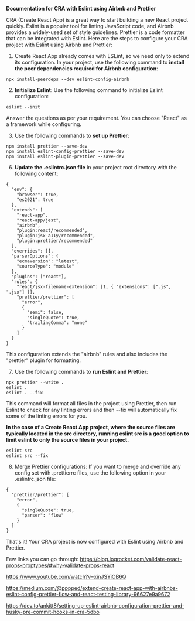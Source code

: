 **Documentation for CRA with Eslint using Airbnb and Prettier**

CRA (Create React App) is a great way to start building a new React project quickly. Eslint is a popular tool for linting JavaScript code, and Airbnb provides a widely-used set of style guidelines. Prettier is a code formatter that can be integrated with Eslint. Here are the steps to configure your CRA project with Eslint using Airbnb and Prettier:

1. Create React App already comes with ESLint, so we need only to extend its configuration. In your project, use the following command to **install the peer dependencies required for Airbnb configuration**:

```
npx install-peerdeps --dev eslint-config-airbnb
```

2. **Initialize Eslint**: Use the following command to initialize Eslint configuration:

```
eslint --init
```

Answer the questions as per your requirement. You can choose "React" as a framework while configuring.

3. Use the following commands to **set up Prettier**:

```
npm install prettier --save-dev
npm install eslint-config-prettier --save-dev
npm install eslint-plugin-prettier --save-dev
```

6. **Update the .eslintrc.json file** in your project root directory with the following content:

```
{
  "env": {
    "browser": true,
    "es2021": true
  },
  "extends": [
    "react-app",
    "react-app/jest",
    "airbnb",
    "plugin:react/recommended",
    "plugin:jsx-a11y/recommended",
    "plugin:prettier/recommended"
  ],
  "overrides": [],
  "parserOptions": {
    "ecmaVersion": "latest",
    "sourceType": "module"
  },
  "plugins": ["react"],
  "rules": {
    "react/jsx-filename-extension": [1, { "extensions": [".js", ".jsx"] }],
    "prettier/prettier": [
      "error",
      {
        "semi": false,
        "singleQuote": true,
        "trailingComma": "none"
      }
    ]
  }
}

```

This configuration extends the "airbnb" rules and also includes the "prettier" plugin for formatting.

7. Use the following commands to **run Eslint and Prettier**:

```
npx prettier --write .
eslint .
eslint . --fix
```

This command will format all files in the project using Prettier, then run Eslint to check for any linting errors and then --fix will automatically fix some of the linting errors for you.

**In the case of a Create React App project, where the source files are typically located in the src directory, running eslint src is a good option to limit eslint to only the source files in your project.**

```
eslint src
eslint src --fix 
```

8. Merge Prettier configurations: If you want to merge and override any config set with .prettierrc files, use the following option in your .eslintrc.json file:

```
{
  "prettier/prettier": [
    "error",
    {
      "singleQuote": true,
      "parser": "flow"
    }
  ]
}
```

That's it! Your CRA project is now configured with Eslint using Airbnb and Prettier.

Few links you can go through:
https://blog.logrocket.com/validate-react-props-proptypes/#why-validate-props-react

https://www.youtube.com/watch?v=xinJSYiOB6Q

https://medium.com/@pppped/extend-create-react-app-with-airbnbs-eslint-config-prettier-flow-and-react-testing-library-96627e9a9672

https://dev.to/ankitt8/setting-up-eslint-airbnb-configuration-prettier-and-husky-pre-commit-hooks-in-cra-5dbo
